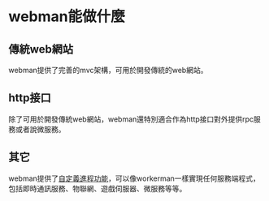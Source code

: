 # webman能做什麼

## 傳統web網站
webman提供了完善的mvc架構，可用於開發傳統的web網站。

## http接口
除了可用於開發傳統web網站，webman還特別適合作為http接口對外提供rpc服務或者說微服務。

## 其它
webman提供了[自定義進程功能](process.md)，可以像workerman一樣實現任何服務端程式，包括即時通訊服務、物聯網、遊戲伺服器、微服務等等。
